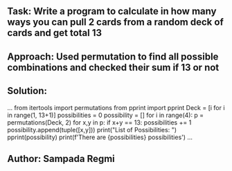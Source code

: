 ## Task: Write a program to calculate in how many ways you can pull 2 cards from a random deck of cards and get total 13
## Approach: Used permutation to find all possible combinations and checked their sum if 13 or not
## Solution:
...
from itertools import permutations
from pprint import pprint
Deck = [i for i in range(1, 13+1)]
possibilities = 0
possibility = []
for i in range(4):
    p = permutations(Deck, 2)
    for x,y in p:
        if x+y == 13:
            possibilities += 1
            possibility.append(tuple([x,y]))
print("List of Possibilities: ")
pprint(possibility)
print(f'There are {possibilities} possibilities')
...
## Author: Sampada Regmi
